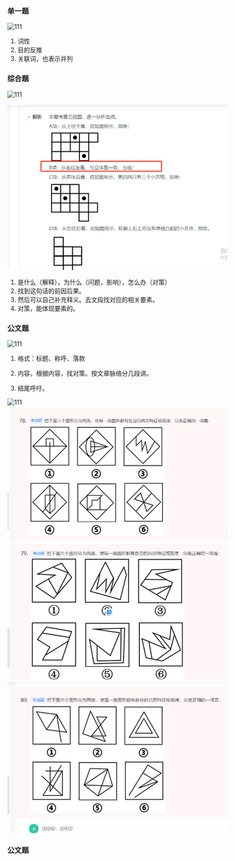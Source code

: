 ### 单一题


![111](../images4/287.png)

1. 词性
2. 目的反推
3. 关联词，也表示并列

### 综合题

![111](../images3/288.png)
![111](../images3/289.png)

1. 是什么（解释），为什么（问题，影响），怎么办（对策）
2. 找到这句话的前因后果。
3. 然后可以自己补充释义。去文段找对应的相关要素。
4. 对策，能体现要素的。

### 公文题

![111](../images3/290.png)

1. 格式：标题、称呼、落款

2. 内容，根据内容，找对策。按文章脉络分几段讲。

3. 结尾呼吁。

![111](../images3/291.png)
![111](../images3/292.png)
![111](../images3/293.png)
![111](../images3/294.png)

### 公文题